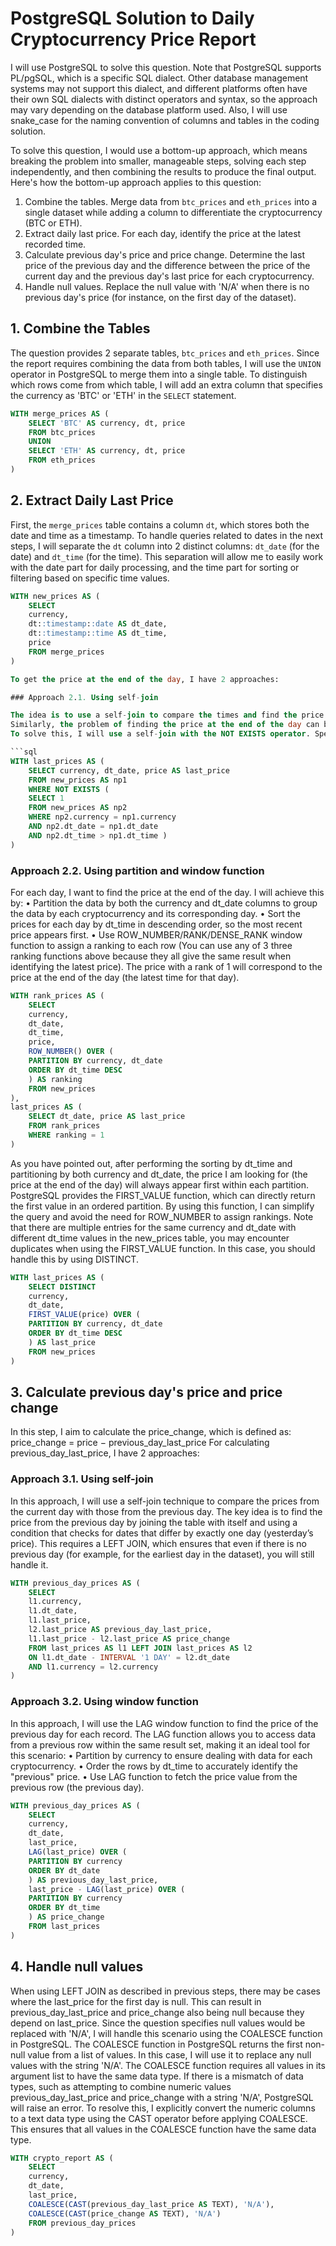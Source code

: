 # PostgreSQL Solution to Daily Cryptocurrency Price Report

I will use PostgreSQL to solve this question. Note that PostgreSQL supports PL/pgSQL, which is a specific SQL dialect. Other database management systems may not support this dialect, and different platforms often have their own SQL dialects with distinct operators and syntax, so the approach may vary depending on the database platform used. Also, I will use snake_case for the naming convention of columns and tables in the coding solution.

To solve this question, I would use a bottom-up approach, which means breaking the problem into smaller, manageable steps, solving each step independently, and then combining the results to produce the final output. Here's how the bottom-up approach applies to this question:
1. Combine the tables. Merge data from `btc_prices` and `eth_prices` into a single dataset while adding a column to differentiate the cryptocurrency (BTC or ETH).
2. Extract daily last price. For each day, identify the price at the latest recorded time.
3. Calculate previous day's price and price change. Determine the last price of the previous day and the difference between the price of the current day and the previous day's last price for each cryptocurrency.
4. Handle null values. Replace the null value with 'N/A' when there is no previous day's price (for instance, on the first day of the dataset).

## 1. Combine the Tables

The question provides 2 separate tables, `btc_prices` and `eth_prices`. Since the report requires combining the data from both tables, I will use the `UNION` operator in PostgreSQL to merge them into a single table. To distinguish which rows come from which table, I will add an extra column that specifies the currency as 'BTC' or 'ETH' in the `SELECT` statement.

```sql
WITH merge_prices AS (
    SELECT 'BTC' AS currency, dt, price
    FROM btc_prices
    UNION
    SELECT 'ETH' AS currency, dt, price
    FROM eth_prices
)
```

## 2. Extract Daily Last Price

First, the `merge_prices` table contains a column `dt`, which stores both the date and time as a timestamp. To handle queries related to dates in the next steps, I will separate the `dt` column into 2 distinct columns: `dt_date` (for the date) and `dt_time` (for the time). This separation will allow me to easily work with the date part for daily processing, and the time part for sorting or filtering based on specific time values.

```sql
WITH new_prices AS (
    SELECT
    currency,
    dt::timestamp::date AS dt_date,
    dt::timestamp::time AS dt_time,
    price
    FROM merge_prices
)

To get the price at the end of the day, I have 2 approaches:

### Approach 2.1. Using self-join

The idea is to use a self-join to compare the times and find the price at the end of the day. In problems where I need to find the minimum or maximum values, the problem can be formulated as: "There exists value X, such that X is never larger/smaller than all values in the table."
Similarly, the problem of finding the price at the end of the day can be expressed as: "There exists a price whose time is never later than all the times for that day."
To solve this, I will use a self-join with the NOT EXISTS operator. Specifically, I will create a sub-table nbp2 that is identical to the original table nbp1 (new_prices). Then, I will filter the prices from the nbp1 table where its time is never greater than the times in the nbp2 table (for the same currency and date).

```sql
WITH last_prices AS (
	SELECT currency, dt_date, price AS last_price
	FROM new_prices AS np1
	WHERE NOT EXISTS (
	SELECT 1
	FROM new_prices AS np2
	WHERE np2.currency = np1.currency
	AND np2.dt_date = np1.dt_date
	AND np2.dt_time > np1.dt_time )
)
```

### Approach 2.2. Using partition and window function
For each day, I want to find the price at the end of the day. I will achieve this by:
•	Partition the data by both the currency and dt_date columns to group the data by each cryptocurrency and its corresponding day.
•	Sort the prices for each day by dt_time in descending order, so the most recent price appears first.
•	Use ROW_NUMBER/RANK/DENSE_RANK window function to assign a ranking to each row (You can use any of 3 three ranking functions above because they all give the same result when identifying the latest price). The price with a rank of 1 will correspond to the price at the end of the day (the latest time for that day).

```sql
WITH rank_prices AS (
	SELECT
	currency,
	dt_date,
	dt_time,
	price,
	ROW_NUMBER() OVER (
	PARTITION BY currency, dt_date
	ORDER BY dt_time DESC
	) AS ranking
	FROM new_prices
),
last_prices AS (
	SELECT dt_date, price AS last_price
	FROM rank_prices
	WHERE ranking = 1
)
```

As you have pointed out, after performing the sorting by dt_time and partitioning by both currency and dt_date, the price I am looking for (the price at the end of the day) will always appear first within each partition. PostgreSQL provides the FIRST_VALUE function, which can directly return the first value in an ordered partition. By using this function, I can simplify the query and avoid the need for ROW_NUMBER to assign rankings.
Note that there are multiple entries for the same currency and dt_date with different dt_time values in the new_prices table, you may encounter duplicates when using the FIRST_VALUE function.  In this case, you should handle this by using DISTINCT.

```sql
WITH last_prices AS (
	SELECT DISTINCT
	currency,
	dt_date,
	FIRST_VALUE(price) OVER (
	PARTITION BY currency, dt_date
	ORDER BY dt_time DESC
	) AS last_price
	FROM new_prices
)
```

## 3. Calculate previous day's price and price change
In this step, I aim to calculate the price_change, which is defined as:
price_change = price − previous_day_last_price
For calculating previous_day_last_price, I have 2 approaches:
### Approach 3.1. Using self-join
In this approach, I will use a self-join technique to compare the prices from the current day with those from the previous day. The key idea is to find the price from the previous day by joining the table with itself and using a condition that checks for dates that differ by exactly one day (yesterday’s price). This requires a LEFT JOIN, which ensures that even if there is no previous day (for example, for the earliest day in the dataset), you will still handle it.

```sql
WITH previous_day_prices AS (
	SELECT
	l1.currency,
	l1.dt_date,
	l1.last_price,
	l2.last_price AS previous_day_last_price,
	l1.last_price - l2.last_price AS price_change
	FROM last_prices AS l1 LEFT JOIN last_prices AS l2
	ON l1.dt_date - INTERVAL '1 DAY' = l2.dt_date
	AND l1.currency = l2.currency
)
```

### Approach 3.2. Using window function
In this approach, I will use the LAG window function to find the price of the previous day for each record. The LAG function allows you to access data from a previous row within the same result set, making it an ideal tool for this scenario:
•	Partition by currency to ensure dealing with data for each cryptocurrency.
•	Order the rows by dt_time to accurately identify the "previous" price.
•	Use LAG function to fetch the price value from the previous row (the previous day).

```sql
WITH previous_day_prices AS (
	SELECT
	currency,
	dt_date,
	last_price,
	LAG(last_price) OVER (
	PARTITION BY currency 
	ORDER BY dt_date
	) AS previous_day_last_price,
	last_price - LAG(last_price) OVER (
	PARTITION BY currency
	ORDER BY dt_time
	) AS price_change
	FROM last_prices
)
```

## 4. Handle null values
When using LEFT JOIN as described in previous steps, there may be cases where the last_price for the first day is null. This can result in previous_day_last_price and price_change also being null because they depend on last_price. Since the question specifies null values would be replaced with 'N/A', I will handle this scenario using the COALESCE function in PostgreSQL.
The COALESCE function in PostgreSQL returns the first non-null value from a list of values. In this case, I will use it to replace any null values with the string 'N/A'. The COALESCE function requires all values in its argument list to have the same data type. If there is a mismatch of data types, such as attempting to combine numeric values previous_day_last_price and price_change with a string 'N/A', PostgreSQL will raise an error. To resolve this, I explicitly convert the numeric columns to a text data type using the CAST operator before applying COALESCE. This ensures that all values in the COALESCE function have the same data type.

```sql
WITH crypto_report AS (
	SELECT
	currency,
	dt_date,
	last_price,
	COALESCE(CAST(previous_day_last_price AS TEXT), 'N/A'),
	COALESCE(CAST(price_change AS TEXT), 'N/A')
	FROM previous_day_prices
)
```
